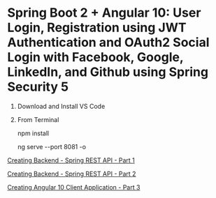 # Spring Boot 2 + Angular 10: User Login, Registration using JWT Authentication and OAuth2 Social Login with Facebook, Google, LinkedIn, and Github using Spring Security 5

1. Download and Install VS Code
2. From Terminal

   npm install

   ng serve --port 8081 -o

[Creating Backend - Spring REST API - Part 1](https://www.javachinna.com/2020/10/23/spring-boot-angular-10-user-registration-oauth2-social-login-part-1/)

[Creating Backend - Spring REST API - Part 2](https://www.javachinna.com/2020/10/23/spring-boot-angular-10-user-registration-oauth2-social-login-part-2/)

[Creating Angular 10 Client Application - Part 3](https://www.javachinna.com/2020/10/28/spring-boot-angular-10-user-registration-oauth2-social-login-part-3/)
